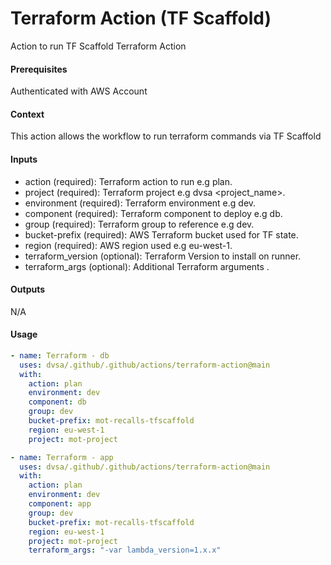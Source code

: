 # Terraform Action (TF Scaffold)
Action to run TF Scaffold Terraform Action

####  Prerequisites
Authenticated with AWS Account

####  Context
This action allows the workflow to run terraform commands via TF Scaffold

####  Inputs
- action (required): Terraform action to run e.g plan.
- project (required): Terraform project e.g dvsa <project_name>.
- environment (required): Terraform environment e.g dev.
- component (required): Terraform component to deploy e.g db.
- group (required): Terraform group to reference e.g dev.
- bucket-prefix (required): AWS Terraform bucket used for TF state.
- region (required): AWS region used e.g eu-west-1.
- terraform_version (optional): Terraform Version to install on runner.
- terraform_args (optional): Additional Terraform arguments .

####  Outputs
N/A

####  Usage     
```yaml
- name: Terraform - db
  uses: dvsa/.github/.github/actions/terraform-action@main
  with:
    action: plan
    environment: dev
    component: db
    group: dev
    bucket-prefix: mot-recalls-tfscaffold
    region: eu-west-1
    project: mot-project

- name: Terraform - app
  uses: dvsa/.github/.github/actions/terraform-action@main
  with:
    action: plan
    environment: dev
    component: app
    group: dev
    bucket-prefix: mot-recalls-tfscaffold
    region: eu-west-1
    project: mot-project
    terraform_args: "-var lambda_version=1.x.x"          
```
